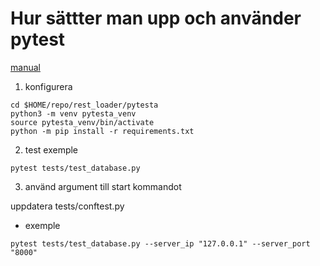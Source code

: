 # Hur sättter man upp och använder pytest

[manual](https://docs.pytest.org/en/stable/)

1. konfigurera

```
cd $HOME/repo/rest_loader/pytesta
python3 -m venv pytesta_venv
source pytesta_venv/bin/activate
python -m pip install -r requirements.txt
```

2. test exemple

```
pytest tests/test_database.py

```

3. använd argument till start kommandot

uppdatera tests/conftest.py

- exemple

```
pytest tests/test_database.py --server_ip "127.0.0.1" --server_port "8000"

```
